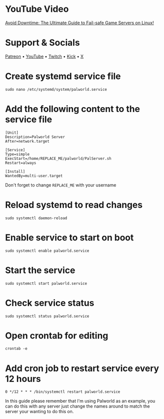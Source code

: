 # YouTube Video
[Avoid Downtime: The Ultimate Guide to Fail-safe Game Servers on Linux!](https://youtu.be/bcnHELMr_K8)

# Support & Socials
[Patreon](https://bit.ly/4e3Rdri) • 
[YouTube](https://bit.ly/4n35XuI) • 
[Twitch](https://urlshorter.net/vJVlqU) • 
[Kick](https://bit.ly/45lBUrX) • 
[X](https://urlshorter.net/ALeDhI)

# Create systemd service file
`sudo nano /etc/systemd/system/palworld.service`

# Add the following content to the service file
    [Unit]
    Description=Palworld Server
    After=network.target
    
    [Service]
    Type=simple
    ExecStart=/home/REPLACE_ME/palworld/PalServer.sh
    Restart=always
    
    [Install]
    WantedBy=multi-user.target

Don't forget to change `REPLACE_ME` with your username

# Reload systemd to read changes
`sudo systemctl daemon-reload`

# Enable service to start on boot
`sudo systemctl enable palworld.service`

# Start the service
`sudo systemctl start palworld.service`

# Check service status
`sudo systemctl status palworld.service`

# Open crontab for editing
`crontab -e`

# Add cron job to restart service every 12 hours
    0 */12 * * * /bin/systemctl restart palworld.service

In this guide please remember that I'm using Palworld as an example, you can do this with any server just change the names around to match the server your wanting to do this on.